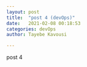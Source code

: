 ```yaml
---
layout: post
title:  "post 4 (devOps)"
date:   2021-02-08 00:18:53
categories: devOps
author: Tayebe Kavousi

---
```

post 4

